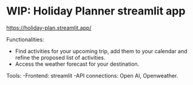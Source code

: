 # WIP: Holiday Planner streamlit app

https://holiday-plan.streamlit.app/

Functionalities: 
- Find activities for your upcoming trip, add them to your calendar and refine the proposed list of activities.
- Access the weather forecast for your destination.

Tools:
-Frontend: streamlit
-API connections: Open AI, Openweather.

